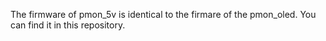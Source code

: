 The firmware of pmon_5v is identical to the firmare of the pmon_oled. You can find 
it in this repository.
